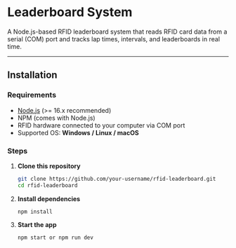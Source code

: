 # Leaderboard System

A Node.js-based RFID leaderboard system that reads RFID card data from a serial (COM) port and tracks lap times, intervals, and leaderboards in real time.

---

## Installation

### Requirements
- [Node.js](https://nodejs.org/) (>= 16.x recommended)  
- NPM (comes with Node.js)  
- RFID hardware connected to your computer via COM port  
- Supported OS: **Windows / Linux / macOS**

### Steps
1. **Clone this repository**
   ```bash
   git clone https://github.com/your-username/rfid-leaderboard.git
   cd rfid-leaderboard

2. **Install dependencies**
    ```
    npm install

3. **Start the app**
    ```
    npm start or npm run dev
